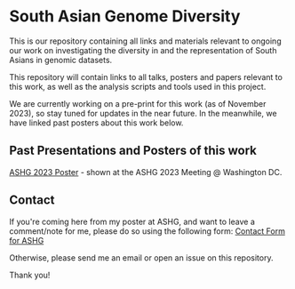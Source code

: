 # South Asian Genome Diversity

This is our repository containing all links and materials relevant to ongoing our work on investigating the diversity in and the representation of South Asians in genomic datasets.

This repository will contain links to all talks, posters and papers relevant to this work, as well as the analysis scripts and tools used in this project.

We are currently working on a pre-print for this work (as of November 2023), so stay tuned for updates in the near future. In the meanwhile, we have linked past posters about this work below.

## Past Presentations and Posters of this work

[ASHG 2023 Poster](https://drive.google.com/file/d/1N4YAV44Velab-i63iTrwN8bNHwAhO975/view?usp=sharing) - shown at the ASHG 2023 Meeting @ Washington DC.

## Contact

If you're coming here from my poster at ASHG, and want to leave a comment/note for me, please do so using the following form: [Contact Form for ASHG](https://docs.google.com/forms/d/1rbrBBXTupyRSqqrBFbuvgqbC6mOgn53jzAnOVLSAfxY/)

Otherwise, please send me an email or open an issue on this repository.

Thank you!
